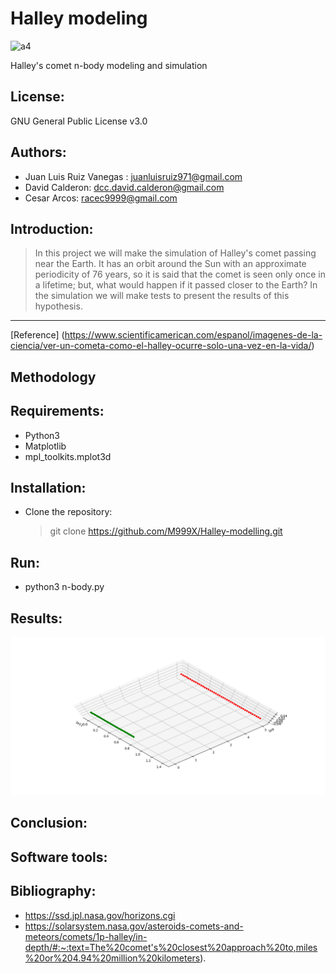 # Halley modeling
![a4](https://cdn.mos.cms.futurecdn.net/zzCKzkAndgXbTKNoKCUqu9-970-80.jpg.webp)

Halley's comet n-body modeling and simulation
## License: 
GNU General Public License v3.0
## Authors: 
- Juan Luis Ruiz Vanegas : juanluisruiz971@gmail.com
- David Calderon: dcc.david.calderon@gmail.com
- Cesar Arcos: racec9999@gmail.com
## Introduction: 
> In this project we will make the simulation of Halley's comet passing near the Earth. It has an orbit around the Sun with an approximate periodicity of 76 years, so it is said that the comet is seen only once in a lifetime; but, what would happen if it passed closer to the Earth? In the simulation we will make tests to present the results of this hypothesis.
***
[Reference] (https://www.scientificamerican.com/espanol/imagenes-de-la-ciencia/ver-un-cometa-como-el-halley-ocurre-solo-una-vez-en-la-vida/)

## Methodology
## Requirements:
* Python3
* Matplotlib
* mpl_toolkits.mplot3d
## Installation:
- Clone the repository:
  > git clone https://github.com/M999X/Halley-modelling.git 
## Run:
- python3 n-body.py
## Results:
![Test Image 4](https://github.com/M999X/Halley-modelling/blob/main/Results/Modelo-Geocentrico.png)
## Conclusion:
## Software tools:
## Bibliography:
- https://ssd.jpl.nasa.gov/horizons.cgi
- https://solarsystem.nasa.gov/asteroids-comets-and-meteors/comets/1p-halley/in-depth/#:~:text=The%20comet's%20closest%20approach%20to,miles%20or%204.94%20million%20kilometers).
